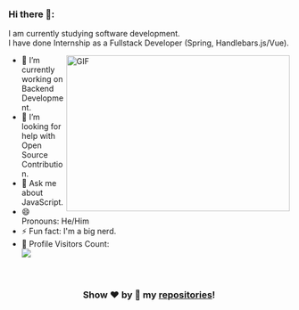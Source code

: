 ### Hi there 👋:
I am currently studying software development.<br/>
I have done Internship as a Fullstack Developer (Spring, Handlebars.js/Vue).<br/>
<!-- I hope this giphy link keeps working -->
<img align="right" alt="GIF" src="https://media3.giphy.com/media/26xBQ7d3MeECbUpCU/giphy.gif" width="400" height="280" />

- 🔭 I’m currently working on Backend Development.
- 🤔 I’m looking for help with Open Source Contribution.
- 💬 Ask me about JavaScript.
- 😄 Pronouns: He/Him
- ⚡ Fun fact: I'm a big nerd.
- 🎢 Profile Visitors Count:  
![](https://visitor-badge.glitch.me/badge?page_id=xHatchx.xHatchx)

<br/>


<div align="center">
  

### Show ❤️ by 🌟 my [repositories](https://github.com/xHatchx?tab=repositories)!

</div>
